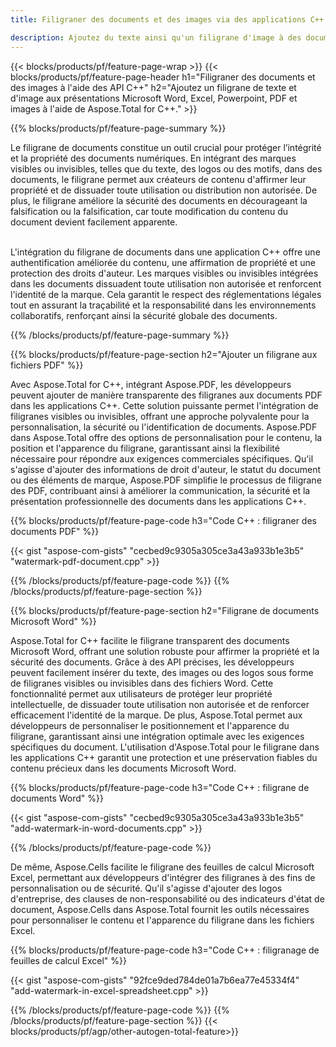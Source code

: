 ```yaml
---
title: Filigraner des documents et des images via des applications C++

description: Ajoutez du texte ainsi qu'un filigrane d'image à des documents, notamment Microsoft Word, Excel, PowerPoint, PDF et images via votre application C++. Ajoutez gratuitement un filigrane de texte ou d'image en ligne via l'application.
---
```


{{< blocks/products/pf/feature-page-wrap >}}
{{< blocks/products/pf/feature-page-header h1="Filigraner des documents et des images à l'aide des API C++" h2="Ajoutez un filigrane de texte et d'image aux présentations Microsoft Word, Excel, Powerpoint, PDF et images à l'aide de Aspose.Total for C++." >}}

{{% blocks/products/pf/feature-page-summary %}}

Le filigrane de documents constitue un outil crucial pour protéger l’intégrité et la propriété des documents numériques. En intégrant des marques visibles ou invisibles, telles que du texte, des logos ou des motifs, dans des documents, le filigrane permet aux créateurs de contenu d'affirmer leur propriété et de dissuader toute utilisation ou distribution non autorisée. De plus, le filigrane améliore la sécurité des documents en décourageant la falsification ou la falsification, car toute modification du contenu du document devient facilement apparente. <br /><br />

L'intégration du filigrane de documents dans une application C++ offre une authentification améliorée du contenu, une affirmation de propriété et une protection des droits d'auteur. Les marques visibles ou invisibles intégrées dans les documents dissuadent toute utilisation non autorisée et renforcent l'identité de la marque. Cela garantit le respect des réglementations légales tout en assurant la traçabilité et la responsabilité dans les environnements collaboratifs, renforçant ainsi la sécurité globale des documents.

{{% /blocks/products/pf/feature-page-summary  %}}


{{% blocks/products/pf/feature-page-section  h2="Ajouter un filigrane aux fichiers PDF" %}}

Avec Aspose.Total for C++, intégrant Aspose.PDF, les développeurs peuvent ajouter de manière transparente des filigranes aux documents PDF dans les applications C++. Cette solution puissante permet l'intégration de filigranes visibles ou invisibles, offrant une approche polyvalente pour la personnalisation, la sécurité ou l'identification de documents. Aspose.PDF dans Aspose.Total offre des options de personnalisation pour le contenu, la position et l'apparence du filigrane, garantissant ainsi la flexibilité nécessaire pour répondre aux exigences commerciales spécifiques. Qu'il s'agisse d'ajouter des informations de droit d'auteur, le statut du document ou des éléments de marque, Aspose.PDF simplifie le processus de filigrane des PDF, contribuant ainsi à améliorer la communication, la sécurité et la présentation professionnelle des documents dans les applications C++.

{{% blocks/products/pf/feature-page-code h3="Code C++ : filigraner des documents PDF" %}}

{{< gist "aspose-com-gists" "cecbed9c9305a305ce3a43a933b1e3b5" "watermark-pdf-document.cpp" >}}

{{% /blocks/products/pf/feature-page-code  %}}
{{% /blocks/products/pf/feature-page-section %}}

{{% blocks/products/pf/feature-page-section  h2="Filigrane de documents Microsoft Word" %}}

Aspose.Total for C++ facilite le filigrane transparent des documents Microsoft Word, offrant une solution robuste pour affirmer la propriété et la sécurité des documents. Grâce à des API précises, les développeurs peuvent facilement insérer du texte, des images ou des logos sous forme de filigranes visibles ou invisibles dans des fichiers Word. Cette fonctionnalité permet aux utilisateurs de protéger leur propriété intellectuelle, de dissuader toute utilisation non autorisée et de renforcer efficacement l'identité de la marque. De plus, Aspose.Total permet aux développeurs de personnaliser le positionnement et l'apparence du filigrane, garantissant ainsi une intégration optimale avec les exigences spécifiques du document. L'utilisation d'Aspose.Total pour le filigrane dans les applications C++ garantit une protection et une préservation fiables du contenu précieux dans les documents Microsoft Word.

{{% blocks/products/pf/feature-page-code h3="Code C++ : filigrane de documents Word" %}}

{{< gist "aspose-com-gists" "cecbed9c9305a305ce3a43a933b1e3b5" "add-watermark-in-word-documents.cpp" >}}

{{% /blocks/products/pf/feature-page-code  %}}

De même, Aspose.Cells facilite le filigrane des feuilles de calcul Microsoft Excel, permettant aux développeurs d'intégrer des filigranes à des fins de personnalisation ou de sécurité. Qu'il s'agisse d'ajouter des logos d'entreprise, des clauses de non-responsabilité ou des indicateurs d'état de document, Aspose.Cells dans Aspose.Total fournit les outils nécessaires pour personnaliser le contenu et l'apparence du filigrane dans les fichiers Excel.

{{% blocks/products/pf/feature-page-code h3="Code C++ : filigranage de feuilles de calcul Excel" %}}

{{< gist "aspose-com-gists" "92fce9ded784de01a7b6ea77e45334f4" "add-watermark-in-excel-spreadsheet.cpp" >}}

{{% /blocks/products/pf/feature-page-code  %}}
{{% /blocks/products/pf/feature-page-section %}}
{{< blocks/products/pf/agp/other-autogen-total-feature>}}